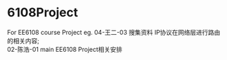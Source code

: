 # 6108Project
For EE6108 course Project
eg. 04-王二-03 搜集资料 IP协议在网络层进行路由的相关内容;  
02-陈浩-01 main EE6108 Project相关安排
